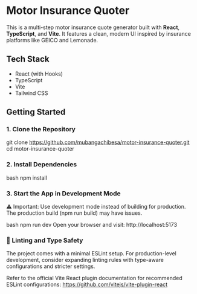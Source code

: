 # Motor Insurance Quoter

This is a multi-step motor insurance quote generator built with **React**, **TypeScript**, and **Vite**. It features a clean, modern UI inspired by insurance platforms like GEICO and Lemonade.

## Tech Stack

- React (with Hooks)
- TypeScript
- Vite
- Tailwind CSS

## Getting Started

### 1. Clone the Repository

git clone https://github.com/mubangachibesa/motor-insurance-quoter.git
cd motor-insurance-quoter
### 2. Install Dependencies
bash
npm install

### 3. Start the App in Development Mode
⚠️ Important: Use development mode instead of building for production.
The production build (npm run build) may have issues.

bash
npm run dev
Open your browser and visit:
http://localhost:5173

### 🧪 Linting and Type Safety
The project comes with a minimal ESLint setup. For production-level development, consider expanding linting rules with type-aware configurations and stricter settings.

Refer to the official Vite React plugin documentation for recommended ESLint configurations:
https://github.com/vitejs/vite-plugin-react

